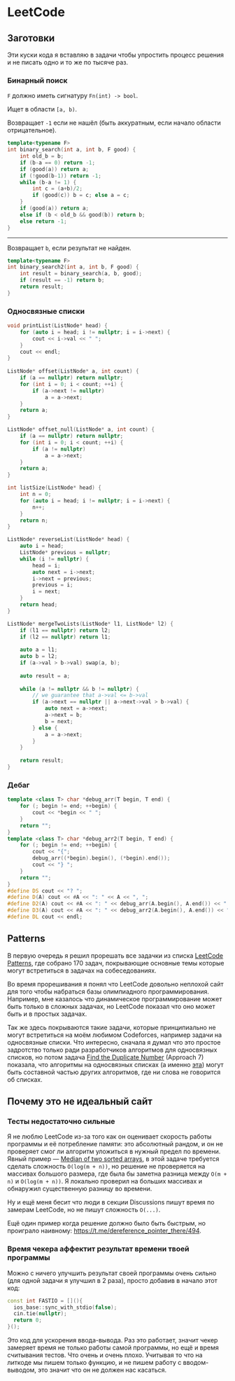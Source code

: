 # LeetCode

## Заготовки

Эти куски кода я вставляю в задачи чтобы упростить процесс решения и не писать одно и то же по тысяче раз.

### Бинарный поиск

`F` должно иметь сигнатуру `Fn(int) -> bool`.

Ищет в области `[a, b)`.

Возвращает `-1` если не нашёл (быть аккуратным, если начало области отрицательное).

```c++
template<typename F>
int binary_search(int a, int b, F good) {
    int old_b = b;
    if (b-a == 0) return -1;
    if (good(a)) return a;
    if (!good(b-1)) return -1;
    while (b-a != 1) {
        int c = (a+b)/2;
        if (good(c)) b = c; else a = c;
    }
    if (good(a)) return a;
    else if (b < old_b && good(b)) return b;
    else return -1;
}
```

---

Возвращает `b`, если результат не найден.

```c++
template<typename F>
int binary_search2(int a, int b, F good) {
	int result = binary_search(a, b, good);
	if (result == -1) return b;
	return result;
}
```

### Односвязные списки

```c++
void printList(ListNode* head) {
    for (auto i = head; i != nullptr; i = i->next) {
        cout << i->val << " ";
    }
    cout << endl;
}
    
ListNode* offset(ListNode* a, int count) {
    if (a == nullptr) return nullptr;
    for (int i = 0; i < count; ++i) {
        if (a->next != nullptr) 
            a = a->next;
    }
    return a;
}

ListNode* offset_null(ListNode* a, int count) {
    if (a == nullptr) return nullptr;
    for (int i = 0; i < count; ++i) {
        if (a != nullptr) 
            a = a->next;
    }
    return a;
}

int listSize(ListNode* head) {
    int n = 0;
    for (auto i = head; i != nullptr; i = i->next) {
        n++;
    }
    return n;
}

ListNode* reverseList(ListNode* head) {
    auto i = head;
    ListNode* previous = nullptr;
    while (i != nullptr) {
        head = i;
        auto next = i->next;
        i->next = previous;
        previous = i;
        i = next;
    }
    return head;
}

ListNode* mergeTwoLists(ListNode* l1, ListNode* l2) {
    if (l1 == nullptr) return l2;
    if (l2 == nullptr) return l1;
    
    auto a = l1;
    auto b = l2;
    if (a->val > b->val) swap(a, b);
    
    auto result = a;
    
    while (a != nullptr && b != nullptr) {
        // we guarantee that a->val <= b->val
        if (a->next == nullptr || a->next->val > b->val) {
            auto next = a->next;
            a->next = b;
            b = next;
        } else {
            a = a->next;
        }
    }
    
    return result;
}
```

### Дебаг

```c++
template <class T> char *debug_arr(T begin, T end) {
    for (; begin != end; ++begin) {
        cout << *begin << " ";
    }
    return "";
}
template <class T> char *debug_arr2(T begin, T end) {
    for (; begin != end; ++begin) {
        cout << "{";
        debug_arr((*begin).begin(), (*begin).end());
        cout << "} ";
    }
    return "";
}
#define DS cout << "? ";
#define D(A) cout << #A << ": " << A << ", ";
#define D2(A) cout << #A << ": " << debug_arr(A.begin(), A.end()) << ", ";
#define D3(A) cout << #A << ": " << debug_arr2(A.begin(), A.end()) << ", ";
#define DL cout << endl;
```

## Patterns

В первую очередь я решил прорешать все задачки из списка [LeetCode Patterns](https://seanprashad.com/leetcode-patterns/), где собрано 170 задач, покрывающие основные темы которые могут встретиться в задачах на собеседованиях.

Во время прорешивания я понял что LeetCode довольно неплохой сайт для того чтобы набраться базы олимпиадного программирования. Например, мне казалось что динамическое программирование может быть только в сложных задачах, но LeetCode показал что оно может быть и в простых задачах.

Так же здесь покрываются такие задачи, которые принципиально не могут встретиться на моём любимом Codeforces, например задачи на односвязные списки. Что интересно, сначала я думал что это простое задротство только ради разработчиков алгоритмов для односвязных списков, но потом задача [Find the Duplicate Number](https://leetcode.com/problems/find-the-duplicate-number/) (Approach 7) показала, что алгоритмы на односвязных списках (а именно [эта](https://leetcode.com/problems/linked-list-cycle/)) могут быть составной частью других алгоритмов, где ни слова не говорится об списках.

## Почему это не идеальный сайт

### Тесты недостаточно сильные

Я не люблю LeetCode из-за того как он оценивает скорость работы программы и её потребление памяти: это абсолютный рандом, и он не проверяет смог ли алгоритм уложиться в нужный предел по времени. Явный пример — [Median of two sorted arrays](https://leetcode.com/problems/median-of-two-sorted-arrays/), в этой задаче требуется сделать сложность `O(log(m + n))`, но решение не проверяется на массивах большого размера, где была бы заметна разница между `O(m + n)` и `O(log(m + n))`. Я локально проверил на больших массивах и обнаружил существенную разницу во времени.

Ну и ещё меня бесит что люди в секции Discussions пишут время по замерам LeetCode, но не пишут сложность `O(...)`.

Ещё один пример когда решение должно было быть быстрым, но проиграло наивному: https://t.me/dereference_pointer_there/494.

### Время чекера аффектит результат времени твоей программы

Можно с ничего улучшить результат своей программы очень сильно (для одной задачи я улучшил в 2 раза), просто добавив в начало этот код: 

```c++
const int FASTIO = [](){
  ios_base::sync_with_stdio(false);
  cin.tie(nullptr);
  return 0;
}();
```

Это код для ускорения ввода-вывода. Раз это работает, значит чекер замеряет время не только работы самой программы, но ещё и время считывания тестов. Что очень и очень плохо. Учитывая то что на литкоде мы пишем только функцию, и не пишем работу с вводом-выводом, это значит что он не должен нас касаться.
